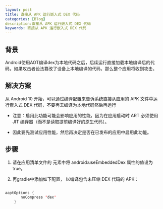 ```yaml
---
layout: post
title: 直接从 APK 运行嵌入式 DEX 代码
categories: [Blog]
description:直接从 APK 运行嵌入式 DEX 代码
keywords: 直接从 APK 运行嵌入式 DEX 代码
---
```


## 背景

Android使用AOT编译dex为本地代码之后，后续运行直接加载本地编译后的代码，如果攻击者设法篡改了设备上本地编译的代码，那么整个应用将收到攻击。

## 解决方案

从 Android 10 开始，可以通过编译配置来告诉系统直接从应用的 APK 文件中运行嵌入式 DEX 代码，不要再去编译为本地代码然后再运行

- 注意：启用此功能可能会影响应用的性能，因为在应用启动时 ART 必须使用 JIT 编译器（而不是读取提前编译好的原生代码）。

- 因此要先测试应用性能，然后再决定是否在已发布的应用中启用此功能。

## 步骤


1. 请在应用清单文件的 <application> 元素中将 android:useEmbeddedDex 属性的值设为 true。

2. 再gradle中添加如下配置， 以编译包含未压缩 DEX 代码的 APK：

```Java

aaptOptions {
       noCompress 'dex'
    }
    
```
